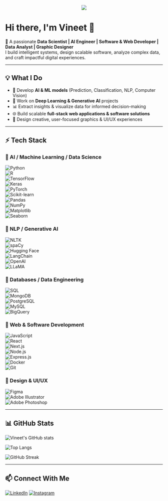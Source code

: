 <p align="center">
  <img src="https://readme-typing-svg.herokuapp.com?size=24&color=FF5733&center=true&vCenter=true&width=1000&lines=AI+Engineer+%7C+Data+Scientist+%7C+Web+Developer+%7C+Software+Developer+%7C+Data+Analyst+%7C+Graphic+Designer" />
</p>

# Hi there, I'm Vineet 👋  

🚀 A passionate **Data Scientist | AI Engineer | Software & Web Developer | Data Analyst | Graphic Designer**  
I build intelligent systems, design scalable software, analyze complex data, and craft impactful digital experiences.  

---

## 💡 What I Do
- 🤖 Develop **AI & ML models** (Prediction, Classification, NLP, Computer Vision)  
- 🧠 Work on **Deep Learning & Generative AI** projects  
- 📊 Extract insights & visualize data for informed decision-making  
- 🌐 Build scalable **full-stack web applications & software solutions**  
- 🎨 Design creative, user-focused graphics & UI/UX experiences  

---

## ⚡ Tech Stack

### 🔹 AI / Machine Learning / Data Science
![Python](https://img.shields.io/badge/Python-3776AB?style=for-the-badge&logo=python&logoColor=white)  
![R](https://img.shields.io/badge/R-276DC3?style=for-the-badge&logo=r&logoColor=white)  
![TensorFlow](https://img.shields.io/badge/TensorFlow-FF6F00?style=for-the-badge&logo=tensorflow&logoColor=white)  
![Keras](https://img.shields.io/badge/Keras-D00000?style=for-the-badge&logo=keras&logoColor=white)  
![PyTorch](https://img.shields.io/badge/PyTorch-EE4C2C?style=for-the-badge&logo=pytorch&logoColor=white)  
![Scikit-learn](https://img.shields.io/badge/Scikit--learn-F7931E?style=for-the-badge&logo=scikit-learn&logoColor=white)  
![Pandas](https://img.shields.io/badge/Pandas-150458?style=for-the-badge&logo=pandas&logoColor=white)  
![NumPy](https://img.shields.io/badge/NumPy-013243?style=for-the-badge&logo=numpy&logoColor=white)  
![Matplotlib](https://img.shields.io/badge/Matplotlib-11557c?style=for-the-badge&logo=plotly&logoColor=white)  
![Seaborn](https://img.shields.io/badge/Seaborn-76b900?style=for-the-badge&logo=python&logoColor=white)  

### 🔹 NLP / Generative AI
![NLTK](https://img.shields.io/badge/NLTK-154570?style=for-the-badge&logo=python&logoColor=white)  
![spaCy](https://img.shields.io/badge/spaCy-09A3D5?style=for-the-badge&logo=python&logoColor=white)  
![Hugging Face](https://img.shields.io/badge/HuggingFace-FFD21E?style=for-the-badge&logo=huggingface&logoColor=black)  
![LangChain](https://img.shields.io/badge/LangChain-0A66C2?style=for-the-badge&logo=chainlink&logoColor=white)  
![OpenAI](https://img.shields.io/badge/OpenAI-412991?style=for-the-badge&logo=openai&logoColor=white)  
![LLaMA](https://img.shields.io/badge/LLaMA-FF5F1F?style=for-the-badge&logo=meta&logoColor=white)  

### 🔹 Databases / Data Engineering
![SQL](https://img.shields.io/badge/SQL-336791?style=for-the-badge&logo=postgresql&logoColor=white)  
![MongoDB](https://img.shields.io/badge/MongoDB-47A248?style=for-the-badge&logo=mongodb&logoColor=white)  
![PostgreSQL](https://img.shields.io/badge/PostgreSQL-336791?style=for-the-badge&logo=postgresql&logoColor=white)  
![MySQL](https://img.shields.io/badge/MySQL-4479A1?style=for-the-badge&logo=mysql&logoColor=white)  
![BigQuery](https://img.shields.io/badge/BigQuery-669DF6?style=for-the-badge&logo=googlecloud&logoColor=white)  

### 🔹 Web & Software Development
![JavaScript](https://img.shields.io/badge/JavaScript-F7DF1E?style=for-the-badge&logo=javascript&logoColor=black)  
![React](https://img.shields.io/badge/React-20232A?style=for-the-badge&logo=react&logoColor=61DAFB)  
![Next.js](https://img.shields.io/badge/Next.js-000000?style=for-the-badge&logo=next.js&logoColor=white)  
![Node.js](https://img.shields.io/badge/Node.js-339933?style=for-the-badge&logo=node.js&logoColor=white)  
![Express.js](https://img.shields.io/badge/Express.js-000000?style=for-the-badge&logo=express&logoColor=white)  
![Docker](https://img.shields.io/badge/Docker-2496ED?style=for-the-badge&logo=docker&logoColor=white)  
![Git](https://img.shields.io/badge/Git-F05032?style=for-the-badge&logo=git&logoColor=white)  

### 🔹 Design & UI/UX
![Figma](https://img.shields.io/badge/Figma-F24E1E?style=for-the-badge&logo=figma&logoColor=white)  
![Adobe Illustrator](https://img.shields.io/badge/Adobe%20Illustrator-FF9A00?style=for-the-badge&logo=adobe-illustrator&logoColor=white)  
![Adobe Photoshop](https://img.shields.io/badge/Adobe%20Photoshop-31A8FF?style=for-the-badge&logo=adobe-photoshop&logoColor=white)  

---

## 📊 GitHub Stats
![Vineet's GitHub stats](https://github-readme-stats.vercel.app/api?username=vineet-ver&show_icons=true&theme=radical)  

![Top Langs](https://github-readme-stats.vercel.app/api/top-langs/?username=vineet-ver&layout=compact&theme=radical)  

![GitHub Streak](https://streak-stats.demolab.com?user=vineet-verE&theme=radical&hide_border=true)  

---

## 📫 Connect With Me
[![LinkedIn](https://img.shields.io/badge/LinkedIn-0077B5?style=for-the-badge&logo=linkedin&logoColor=white)]([https://www.linkedin.com](https://www.linkedin.com/in/vineet-verma-b80359250?utm_source=share&utm_campaign=share_via&utm_content=profile&utm_medium=))
[![Instagram](https://img.shields.io/badge/Instagram-E4405F?style=for-the-badge&logo=instagram&logoColor=white)](https://www.instagram.com/the_vineetthakur?igsh=MWVjeDZjZ2pzdG5iYw==)  
